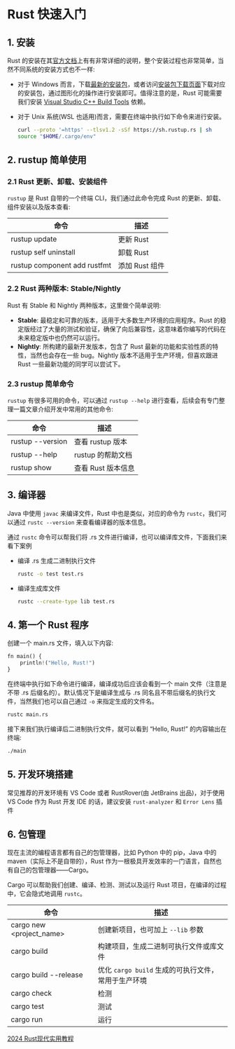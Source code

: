 # Rust 快速入门

<show-structure depth="2"/>

## 1. 安装

Rust 的安装在其[官方文档](https://www.rust-lang.org/tools/install)上有有非常详细的说明，整个安装过程也非常简单，当然不同系统的安装方式也不一样:

- 对于 Windows 而言，下载[最新的安装包](https://static.rust-lang.org/rustup/dist/x86_64-pc-windows-msvc/rustup-init.exe)，或者访问[安装包下载页面](https://forge.rust-lang.org/infra/other-installation-methods.html)下载对应的安装包，通过图形化的操作进行安装即可。值得注意的是，Rust 可能需要我们安装 [Visual Studio C++ Build Tools](https://visualstudio.microsoft.com/visual-cpp-build-tools) 依赖。

- 对于 Unix 系统(WSL 也适用)而言，需要在终端中执行如下命令来进行安装。
    ```Bash
    curl --proto '=https' --tlsv1.2 -sSf https://sh.rustup.rs | sh
    source "$HOME/.cargo/env"
    ```
  
## 2. rustup 简单使用

### 2.1 Rust 更新、卸载、安装组件

`rustup` 是 Rust 自带的一个终端 CLI，我们通过此命令完成 Rust 的更新、卸载、组件安装以及版本查看:

| 命令                           | 描述         |
|------------------------------|------------|
| rustup update                | 更新 Rust    |
| rustup self uninstall        | 卸载 Rust    |
| rustup component add rustfmt | 添加 Rust 组件 |


### 2.2 Rust 两种版本: Stable/Nightly

Rust 有 Stable 和 Nightly 两种版本，这里做个简单说明:
- **Stable**: 最稳定和可靠的版本，适用于大多数生产环境的应用程序。Rust 的稳定版经过了大量的测试和验证，确保了向后兼容性，这意味着你编写的代码在未来稳定版中也仍然可以运行。
- **Nightly**: 所构建的最新开发版本，包含了 Rust 最新的功能和实验性质的特性，当然也会存在一些 bug。Nightly 版本不适用于生产环境，但喜欢跟进 Rust 一些最新功能的同学可以尝试下。


<tabs>
<tab title="Stable">
<code-block lang="bash">
<![CDATA[
# 安装
rustup install stable
# 切换
rustup default stable
]]>
</code-block>
</tab>
<tab title="Nightly">
<code-block lang="python">
<![CDATA[
# 安装
rustup install nightly
# 切换
rustup default nightly
]]>
</code-block>
</tab>
</tabs>

### 2.3 rustup 简单命令

`rustup` 有很多可用的命令，可以通过 `rustup --help` 进行查看，后续会有专门整理一篇文章介绍开发中常用的其他命令:

| 命令               | 描述           |
|------------------|--------------|
| rustup --version | 查看 rustup 版本 |
| rustup --help    | rustup 的帮助文档 |
| rustup show      | 查看 Rust 版本信息 |

## 3. 编译器

Java 中使用 `javac` 来编译文件，Rust 中也是类似，对应的命令为 `rustc`，我们可以通过 `rustc --version` 来查看编译器的版本信息。

通过 `rustc` 命令可以帮我们将 .rs 文件进行编译，也可以编译库文件，下面我们来看下案例

- 编译 .rs 生成二进制执行文件
    ```Bash
    rustc -o test test.rs
    ```
- 编译生成库文件
    ```Bash
    rustc --create-type lib test.rs
    ```

## 4. 第一个 Rust 程序

创建一个 main.rs 文件，填入以下内容:

```Python
fn main() {
    println!("Hello, Rust!")
}
```

在终端中执行如下命令进行编译，编译成功后应该会看到一个 main 文件（注意是不带 .rs 后缀名的）。默认情况下是编译生成与 .rs 同名且不带后缀名的执行文件，当然我们也可以自己通过 `-o` 来指定生成的文件名。

```Bash
rustc main.rs
```

接下来我们执行编译后二进制执行文件，就可以看到 “Hello, Rust!” 的内容输出在终端:

```Bash
./main
```

## 5. 开发环境搭建

常见推荐的开发环境有 VS Code 或者 RustRover(由 JetBrains 出品)，对于使用 VS Code 作为 Rust 开发 IDE 的话，建议安装 `rust-analyzer` 和 `Error Lens` 插件

## 6. 包管理

现在主流的编程语言都有自己的包管理器，比如 Python 中的 pip，Java 中的 maven（实际上不是自带的），Rust 作为一根极具开发效率的一门语言，自然也有自己的包管理器——Cargo。

Cargo 可以帮助我们创建、编译、检测、测试以及运行 Rust 项目，在编译的过程中，它会隐式地调用 `rustc`。

| 命令                       | 描述                                | 
|--------------------------|-----------------------------------|
| cargo new <project_name> | 创建新项目，也可加上 `--lib` 参数             |
| cargo build              | 构建项目，生成二进制可执行文件或库文件               |
| cargo build --release    | 优化 `cargo build` 生成的可执行文件，常用于生产环境 |
| cargo check              | 检测                                |
| cargo test               | 测试                                |
| cargo run                | 运行                                |




<seealso>
<category ref="ref_docs">
    <a href="https://www.bilibili.com/video/BV15y421h7j7">2024 Rust现代实用教程</a>
</category>
<category ref="ref_github">
</category>
<category ref="ref_issues">
</category>
</seealso>

